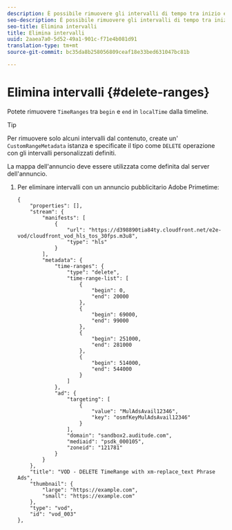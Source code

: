 ```yaml
---
description: È possibile rimuovere gli intervalli di tempo tra inizio e fine in localeTime dalla timeline.
seo-description: È possibile rimuovere gli intervalli di tempo tra inizio e fine in localeTime dalla timeline.
seo-title: Elimina intervalli
title: Elimina intervalli
uuid: 2aaea7a0-5d52-49a1-901c-f71e4b081d91
translation-type: tm+mt
source-git-commit: bc35da8b258056809ceaf18e33bed631047bc81b

---
```



# Elimina intervalli {#delete-ranges}

Potete rimuovere `TimeRanges` tra `begin` e `end` in `localTime` dalla timeline.

>[!TIP]
>
>Per rimuovere solo alcuni intervalli dal contenuto, create un&#39; `CustomRangeMetadata` istanza e specificate il tipo come `DELETE` operazione con gli intervalli personalizzati definiti.

La mappa dell&#39;annuncio deve essere utilizzata come definita dal server dell&#39;annuncio.

1. Per eliminare intervalli con un annuncio pubblicitario Adobe Primetime:

   ```
   {   
       "properties": [],
       "stream": {
           "manifests": [
               {
                   "url": "https://d398890tia84ty.cloudfront.net/e2e-vod/cloudfront_vod_hls_tos_30fps.m3u8",
                   "type": "hls"
               }
           ],
           "metadata": {
               "time-ranges": {
                   "type": "delete",
                   "time-range-list": [
                       {
                           "begin": 0,
                           "end": 20000
                       },
                       {
                           "begin": 69000,
                           "end": 99000
                       },
                       {
                           "begin": 251000,
                           "end": 281000
                       },
                       {
                           "begin": 514000,
                           "end": 544000
                       }
                   ]
               },
               "ad": {
                   "targeting": [
                       {
                           "value": "MulAdsAvail12346",
                           "key": "osmfKeyMulAdsAvail12346"
                       }
                   ],
                   "domain": "sandbox2.auditude.com",
                   "mediaid": "psdk_000105",
                   "zoneid": "121781"
               }     
           }
       },   
       "title": "VOD - DELETE TimeRange with xm-replace_text Phrase Ads",
       "thumbnail": {
           "large": "https://example.com",
           "small": "https://example.com"
       },
       "type": "vod",
       "id": "vod_003"
   },
   ```

